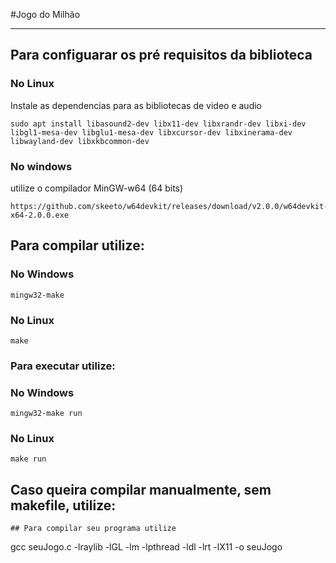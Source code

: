 #Jogo do Milhão 



---
## Para configuarar os pré requisitos da biblioteca 

### No Linux
Instale as dependencias para as bibliotecas de video e audio
```
sudo apt install libasound2-dev libx11-dev libxrandr-dev libxi-dev libgl1-mesa-dev libglu1-mesa-dev libxcursor-dev libxinerama-dev libwayland-dev libxkbcommon-dev
```

### No windows 
utilize o compilador MinGW-w64 (64 bits)
```
https://github.com/skeeto/w64devkit/releases/download/v2.0.0/w64devkit-x64-2.0.0.exe
```


## Para compilar utilize:

### No Windows
```
mingw32-make
```
### No Linux
```
make
```

### Para executar utilize:

### No Windows
```
mingw32-make run
```
### No Linux
```
make run
```

## Caso queira compilar manualmente, sem makefile, utilize:
```
## Para compilar seu programa utilize
```
gcc seuJogo.c -lraylib -lGL -lm -lpthread -ldl -lrt -lX11 -o seuJogo
```
